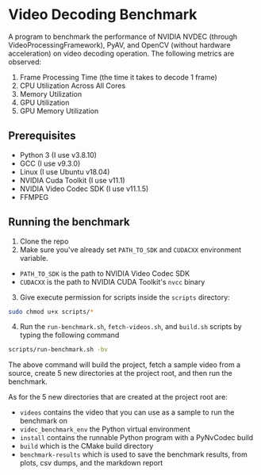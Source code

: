 # Video Decoding Benchmark
A program to benchmark the performance of NVIDIA NVDEC (through VideoProcessingFramework), PyAV, and OpenCV (without hardware acceleration) on video decoding operation. The following metrics are observed:
1. Frame Processing Time (the time it takes to decode 1 frame)
2. CPU Utilization Across All Cores
3. Memory Utilization
4. GPU Utilization
5. GPU Memory Utilization

## Prerequisites
- Python 3 (I use v3.8.10)
- GCC (I use v9.3.0)
- Linux (I use Ubuntu v18.04)
- NVIDIA Cuda Toolkit (I use v11.1)
- NVIDIA Video Codec SDK (I use v11.1.5)
- FFMPEG

## Running the benchmark
1. Clone the repo
2. Make sure you've already set `PATH_TO_SDK` and `CUDACXX` environment variable.
  - `PATH_TO_SDK` is the path to NVIDIA Video Codec SDK
  - `CUDACXX` is the path to NVIDIA CUDA Toolkit's `nvcc` binary
3. Give execute permission for scripts inside the `scripts` directory:
```bash
sudo chmod u+x scripts/*
```
4. Run the `run-benchmark.sh`, `fetch-videos.sh`, and `build.sh` scripts by typing the following command
```bash
scripts/run-benchmark.sh -bv
```
The above command will build the project, fetch a sample video from a source, create 5 new directories at the project root, and then run the benchmark.

As for the 5 new directories that are created at the project root are:
  - `videos` contains the video that you can use as a sample to run the benchmark on
  - `videc_benchmark_env` the Python virtual environment
  - `install` contains the runnable Python program with a PyNvCodec build
  - `build` which is the CMake build directory
  - `benchmark-results` which is used to save the benchmark results, from plots, csv dumps, and the markdown report
  